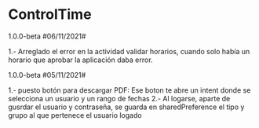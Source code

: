 # ControlTime

1.0.0-beta  #06/11/2021#

1.- Arreglado el error en la actividad validar horarios, cuando solo había un horario que aprobar la aplicación daba error.


1.0.0-beta  #05/11/2021#

1.- puesto botón para descargar PDF:
Ese boton te abre un intent donde se selecciona un usuario y un rango de fechas
2.- Al logarse, aparte de gusrdar el usuario y contraseña, se guarda en sharedPreference el tipo y grupo al que pertenece el usuario logado

